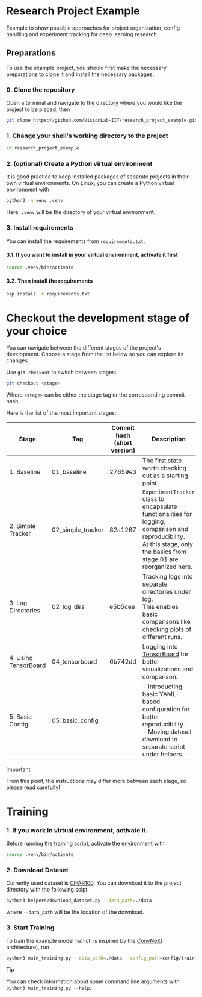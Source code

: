 # Research Project Example
Example to show possible approaches for project organization, config handling and experiment tracking for deep learning research.

## Preparations
To use the example project, you should first make the necessary preparations to clone it and install the necessary packages.

### 0. Clone the repository
Open a terminal and navigate to the directory where you would like the project to be placed, then
```bash
git clone https://github.com/VisionLab-IIT/research_project_example.git
```
### 1. Change your shell's working directory to the project
```bash
cd research_project_example
```

### 2. (optional) Create a Python virtual environment
It is good practice to keep installed packages of separate projects in their own virtual environments. On Linux, you can create a Python virtual environment with
```bash
python3 -m venv .venv
```
Here, `.venv` will be the directory of your virtual environment. 

### 3. Install requirements
You can install the requirements from `requirements.txt`.

#### 3.1. If you want to install in your virtual environment, activate it first
```bash
source .venv/bin/activate
```
#### 3.2. Then install the requirements
```bash
pip install -r requirements.txt
```

# Checkout the development stage of your choice
You can navigate between the different stages of the project's development. Choose a stage from the list below so you can explore its changes.

Use `git checkout` to switch between stages:
```bash
git checkout <stage>
```
Where `<stage>` can be either the stage tag or the corresponding commit hash.

Here is the list of the most important stages:

| Stage | Tag | Commit hash (short version) | Description |
|-------|---------------------|------|--------|
| 1. Baseline | 01_baseline | 27659e3 | The first state worth checking out as a starting point. |
| 2. Simple Tracker | 02_simple_tracker | 82a1267 | `ExperimentTracker` class to encapsulate functionalities for logging, comparison and reproducibility. <br>At this stage, only the basics from stage 01 are reorganized here. |
| 3. Log Directories | 02_log_dirs | e5b5cee | Tracking logs into separate directories under log. <br>This enables basic comparisons like checking plots of different runs. |
| 4. Using TensorBoard | 04_tensorboard | 6b742dd | Logging into [TensorBoard](https://www.tensorflow.org/tensorboard) for better visualizations and comparison.|
| 5. Basic Config | 05_basic_config |  | - Introducting basic YAML-based configuration for better reproducibility.<br>- Moving dataset download to separate script under helpers. |

> [!IMPORTANT]
> From this point, the instructions may differ more between each stage, so please read carefully!
# Training

### 1. If you work in virtual environment, activate it.
Before running the training script, activate the environment with
```bash
source .venv/bin/activate
```

### 2. Download Dataset
Currently used dataset is [CIFAR100](https://www.cs.toronto.edu/~kriz/cifar.html). You can download it to the project directory with the following scipt:
```bash
python3 helpers/download_dataset.py --data_path=./data
```
where `--data_path` will be the location of the download.

### 3. Start Training

To train the example model (which is inspired by the [ConvNeXt](https://openaccess.thecvf.com/content/CVPR2022/papers/Liu_A_ConvNet_for_the_2020s_CVPR_2022_paper.pdf) architecture), run
```bash
python3 main_training.py --data_path=./data --config_path=config/train.yaml
```
> [!TIP]
> You can check information about some command line arguments with `python3 main_training.py --help`.

